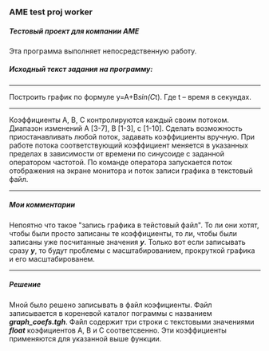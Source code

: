 ### AME test proj worker
##### Тестовый проект для компании АМЕ  

Эта программа выполняет непосредственную работу.  

##### Исходный текст задания на программу:  
---
Построить график по формуле y=A+B*sin(C*t). Где t – время в секундах. 

---
Коэффициенты A, B, C контролируются каждый своим потоком. Диапазон изменений A [3-7], B [1-3], c [1-10]. Сделать возможность приостанавливать любой поток, задавать коэффициенты вручную. При работе потока соответствующий коэффициент меняется в указанных пределах в зависимости от времени по синусоиде с заданной оператором частотой. По команде оператора запускается поток отображения на экране монитора и поток записи графика в текстовый файл.

---

##### Мои комментарии

Непоятно что такое "запись графика в тейстовый файл". То ли они хотят, чтобы были просто записаны те коэффициенты, то ли, чтобы были записаны уже посчитанные значения __*y*__. Только вот если записывать сразу __*y*__, то  будут проблемы с масштабированием, прокруткой графика и его масштабированем.

---

##### Решение

Мной было решено записывать в файл коэфициенты.
Файл записывается в кореневой каталог пограммы с названием __*graph_coefs.tgh*__. Файл содержит три строки с текстовыми значениями __*float*__ коэфициентов A, B и C соответсвенно. Эти коэффициенты применяются для указанной выше функции.
